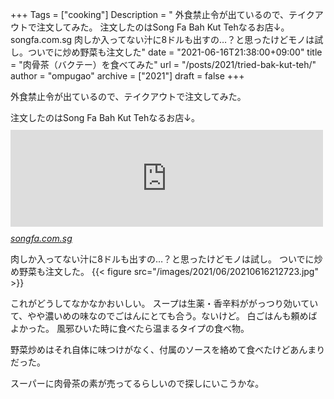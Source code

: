 +++
Tags = ["cooking"]
Description = " 外食禁止令が出ているので、テイクアウトで注文してみた。  注文したのはSong Fa Bah Kut Tehなるお店↓。songfa.com.sg  肉しか入ってない汁に8ドルも出すの…？と思ったけどモノは試し。ついでに炒め野菜も注文した"
date = "2021-06-16T21:38:00+09:00"
title = "肉骨茶（バクテー）を食べてみた"
url = "/posts/2021/tried-bak-kut-teh/"
author = "ompugao"
archive = ["2021"]
draft = false
+++

<body>
<p>外食禁止令が出ているので、テイクアウトで注文してみた。</p>

<p>注文したのはSong Fa Bah Kut Tehなるお店↓。
<iframe src="https://hatenablog-parts.com/embed?url=https%3A%2F%2Fsongfa.com.sg%2F" title="Song Fa Bak Kut Teh 松發肉骨茶" class="embed-card embed-webcard" scrolling="no" frameborder="0" style="display: block; width: 100%; height: 155px; max-width: 500px; margin: 10px 0px;"></iframe><cite class="hatena-citation"><a href="https://songfa.com.sg/">songfa.com.sg</a></cite></p>

<p>肉しか入ってない汁に8ドルも出すの…？と思ったけどモノは試し。
ついでに炒め野菜も注文した。
{{< figure src="/images/2021/06/20210616212723.jpg" >}}
</p>

<p>これがどうしてなかなかおいしい。
スープは生薬・香辛料ががっつり効いていて、やや濃いめの味なのでごはんにとても合う。ないけど。
白ごはんも頼めばよかった。
風邪ひいた時に食べたら温まるタイプの食べ物。</p>

<p>野菜炒めはそれ自体に味つけがなく、付属のソースを絡めて食べたけどあんまりだった。</p>

<p>スーパーに肉骨茶の素が売ってるらしいので探しにいこうかな。</p>
</body>
